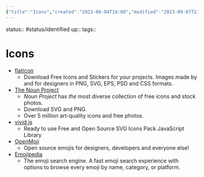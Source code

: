 ```yaml
---
{"title":"Icons","created":"2023-08-04T18:00","modified":"2023-09-07T21:07","dg-publish":true,"dg-path":"Resources/07.02 Icons.md","permalink":"/resources/07-02-icons/","dgPassFrontmatter":true,"updated":"2023-09-07T21:07"}
---
```



status:: #status/identified 
up:: 
tags::

# Icons

- [flaticon](https://www.flaticon.com/)
	- Download Free Icons and Stickers for your projects. Images made by and for designers in PNG, SVG, EPS, PSD and CSS formats.
- [The Noun Project](https://thenounproject.com/)
	- _Noun Project_ has _the_ most diverse collection of free icons and stock photos.
	- Download SVG and PNG.
	- Over 5 million art-quality icons and free photos.
- [vivid.js](https://webkul.github.io/vivid/)
	- Ready to use Free and Open Source SVG Icons Pack JavaScript Library
- [OpenMoji](https://openmoji.org/)
	- Open source emojis for designers, developers and everyone else!
- [Emojipedia](https://emojipedia.org/)
	- The emoji search engine. A fast emoji search experience with options to browse every emoji by name, category, or platform.
